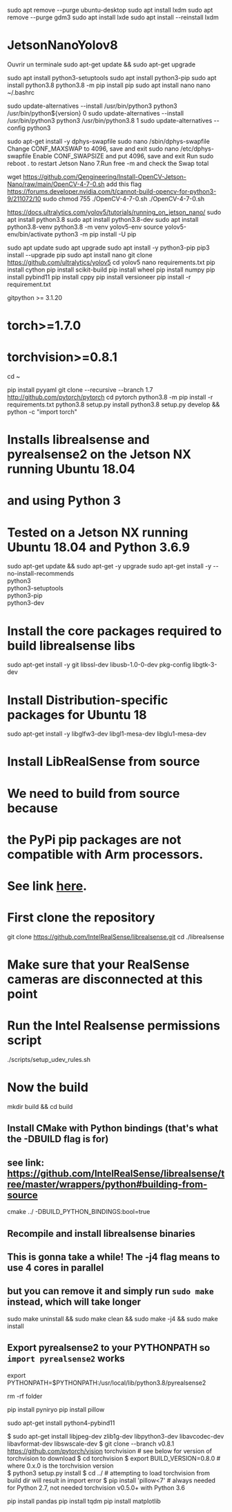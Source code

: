sudo apt remove --purge ubuntu-desktop
sudo apt install lxdm
sudo apt remove --purge gdm3
sudo apt install lxde
sudo apt install --reinstall lxdm

# JetsonNanoYolov8

Ouvrir un terminale
sudo apt-get update && sudo apt-get upgrade

sudo apt install python3-setuptools
sudo apt install python3-pip
sudo apt install python3.8
python3.8 -m pip install pip
sudo apt install nano
nano ~/.bashrc


sudo update-alternatives --install /usr/bin/python3 python3 /usr/bin/python${version} 0
sudo update-alternatives --install /usr/bin/python3 python3 /usr/bin/python3.8 1
sudo update-alternatives --config python3

sudo apt-get install -y dphys-swapfile
sudo nano /sbin/dphys-swapfile
Change CONF_MAXSWAP to 4096, save and exit
sudo nano /etc/dphys-swapfile
Enable CONF_SWAPSIZE and put 4096, save and exit
Run sudo reboot . to restart Jetson Nano 7.Run free -m and check the Swap total

wget https://github.com/Qengineering/Install-OpenCV-Jetson-Nano/raw/main/OpenCV-4-7-0.sh 
add this flag https://forums.developer.nvidia.com/t/cannot-build-opencv-for-python3-9/211072/10
sudo chmod 755 ./OpenCV-4-7-0.sh 
./OpenCV-4-7-0.sh



https://docs.ultralytics.com/yolov5/tutorials/running_on_jetson_nano/
sudo apt install python3.8
sudo apt install python3.8-dev
sudo apt install python3.8-venv
python3.8 -m venv yolov5-env
source yolov5-env/bin/activate
python3 -m pip install -U pip

sudo apt update
sudo apt upgrade
sudo apt install -y python3-pip
pip3 install --upgrade pip
sudo apt install nano
git clone https://github.com/ultralytics/yolov5
cd yolov5
nano requirements.txt
pip install cython
pip install scikit-build
pip install wheel
pip install numpy
pip install pybind11
pip install cppy
pip install versioneer
pip install -r requirement.txt

gitpython >= 3.1.20
# torch>=1.7.0
# torchvision>=0.8.1

cd ~

pip install pyyaml
git clone --recursive --branch 1.7 http://github.com/pytorch/pytorch
cd pytorch
python3.8 -m pip install -r requirements.txt
python3.8 setup.py install
python3.8 setup.py develop && python -c "import torch"



# Installs librealsense and pyrealsense2 on the Jetson NX running Ubuntu 18.04
# and using Python 3
# Tested on a Jetson NX running Ubuntu 18.04 and Python 3.6.9

sudo apt-get update && sudo apt-get -y upgrade
sudo apt-get install -y --no-install-recommends \
    python3 \
    python3-setuptools \
    python3-pip \
	python3-dev

# Install the core packages required to build librealsense libs
sudo apt-get install -y git libssl-dev libusb-1.0-0-dev pkg-config libgtk-3-dev
# Install Distribution-specific packages for Ubuntu 18
sudo apt-get install -y libglfw3-dev libgl1-mesa-dev libglu1-mesa-dev

# Install LibRealSense from source
# We need to build from source because
# the PyPi pip packages are not compatible with Arm processors.
# See link [here](https://github.com/IntelRealSense/librealsense/issues/6964).

# First clone the repository
git clone https://github.com/IntelRealSense/librealsense.git
cd ./librealsense

# Make sure that your RealSense cameras are disconnected at this point
# Run the Intel Realsense permissions script
./scripts/setup_udev_rules.sh

# Now the build
mkdir build && cd build
## Install CMake with Python bindings (that's what the -DBUILD flag is for)
## see link: https://github.com/IntelRealSense/librealsense/tree/master/wrappers/python#building-from-source
cmake ../ -DBUILD_PYTHON_BINDINGS:bool=true
## Recompile and install librealsense binaries
## This is gonna take a while! The -j4 flag means to use 4 cores in parallel
## but you can remove it and simply run `sudo make` instead, which will take longer
sudo make uninstall && sudo make clean && sudo make -j4 && sudo make install

## Export pyrealsense2 to your PYTHONPATH so `import pyrealsense2` works
export PYTHONPATH=$PYTHONPATH:/usr/local/lib/python3.8/pyrealsense2

rm -rf folder

pip install pyniryo
pip install pillow

sudo apt-get install python4-pybind11

$ sudo apt-get install libjpeg-dev zlib1g-dev libpython3-dev libavcodec-dev libavformat-dev libswscale-dev
$ git clone --branch v0.8.1 https://github.com/pytorch/vision torchvision   # see below for version of torchvision to download
$ cd torchvision
$ export BUILD_VERSION=0.8.0  # where 0.x.0 is the torchvision version  
$ python3 setup.py install
$ cd ../  # attempting to load torchvision from build dir will result in import error
$ pip install 'pillow<7' # always needed for Python 2.7, not needed torchvision v0.5.0+ with Python 3.6

pip install pandas
pip install tqdm
pip install matplotlib
